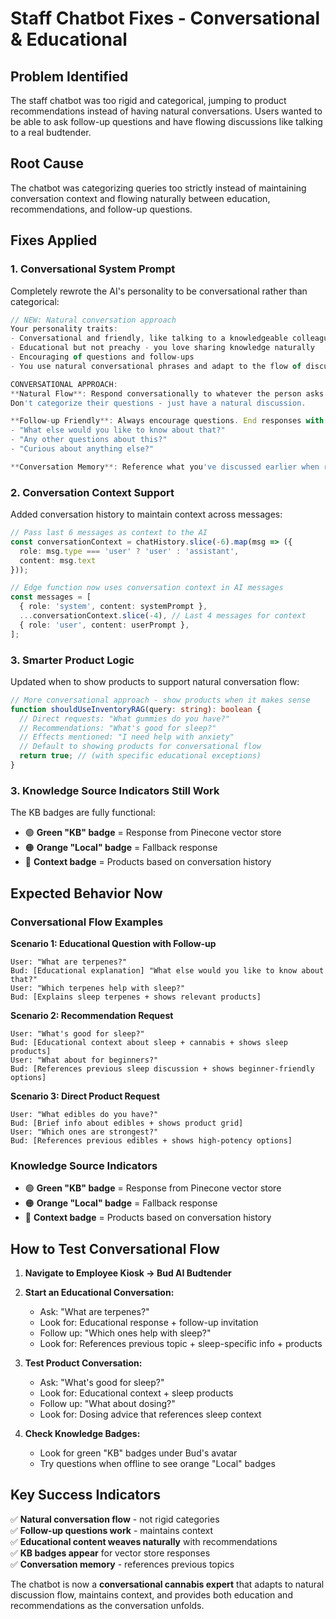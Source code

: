 # Staff Chatbot Fixes - Conversational & Educational 

## Problem Identified
The staff chatbot was too rigid and categorical, jumping to product recommendations instead of having natural conversations. Users wanted to be able to ask follow-up questions and have flowing discussions like talking to a real budtender.

## Root Cause
The chatbot was categorizing queries too strictly instead of maintaining conversation context and flowing naturally between education, recommendations, and follow-up questions.

## Fixes Applied

### 1. **Conversational System Prompt** 
Completely rewrote the AI's personality to be conversational rather than categorical:

```typescript
// NEW: Natural conversation approach
Your personality traits:
- Conversational and friendly, like talking to a knowledgeable colleague
- Educational but not preachy - you love sharing knowledge naturally
- Encouraging of questions and follow-ups
- You use natural conversational phrases and adapt to the flow of discussion

CONVERSATIONAL APPROACH:
**Natural Flow**: Respond conversationally to whatever the person asks. 
Don't categorize their questions - just have a natural discussion.

**Follow-up Friendly**: Always encourage questions. End responses with:
- "What else would you like to know about that?"
- "Any other questions about this?"
- "Curious about anything else?"

**Conversation Memory**: Reference what you've discussed earlier when relevant.
```

### 2. **Conversation Context Support**
Added conversation history to maintain context across messages:

```typescript
// Pass last 6 messages as context to the AI
const conversationContext = chatHistory.slice(-6).map(msg => ({
  role: msg.type === 'user' ? 'user' : 'assistant',
  content: msg.text
}));

// Edge function now uses conversation context in AI messages
const messages = [
  { role: 'system', content: systemPrompt },
  ...conversationContext.slice(-4), // Last 4 messages for context
  { role: 'user', content: userPrompt },
];
```

### 3. **Smarter Product Logic**
Updated when to show products to support natural conversation flow:

```typescript
// More conversational approach - show products when it makes sense
function shouldUseInventoryRAG(query: string): boolean {
  // Direct requests: "What gummies do you have?"
  // Recommendations: "What's good for sleep?"
  // Effects mentioned: "I need help with anxiety"
  // Default to showing products for conversational flow
  return true; // (with specific educational exceptions)
}
```

### 3. **Knowledge Source Indicators Still Work**
The KB badges are fully functional:

- 🟢 **Green "KB" badge** = Response from Pinecone vector store
- 🟠 **Orange "Local" badge** = Fallback response  
- 🎯 **Context badge** = Products based on conversation history

## Expected Behavior Now

### **Conversational Flow Examples**

**Scenario 1: Educational Question with Follow-up**
```
User: "What are terpenes?"
Bud: [Educational explanation] "What else would you like to know about that?"
User: "Which terpenes help with sleep?"  
Bud: [Explains sleep terpenes + shows relevant products]
```

**Scenario 2: Recommendation Request**
```
User: "What's good for sleep?"
Bud: [Educational context about sleep + cannabis + shows sleep products]
User: "What about for beginners?"
Bud: [References previous sleep discussion + shows beginner-friendly options]
```

**Scenario 3: Direct Product Request**
```
User: "What edibles do you have?"
Bud: [Brief info about edibles + shows product grid]
User: "Which ones are strongest?"
Bud: [References previous edibles + shows high-potency options]
```

### **Knowledge Source Indicators**
- 🟢 **Green "KB" badge** = Response from Pinecone vector store 
- 🟠 **Orange "Local" badge** = Fallback response
- 🎯 **Context badge** = Products based on conversation history

## How to Test Conversational Flow

1. **Navigate to Employee Kiosk → Bud AI Budtender**

2. **Start an Educational Conversation:**
   - Ask: "What are terpenes?"
   - Look for: Educational response + follow-up invitation
   - Follow up: "Which ones help with sleep?"
   - Look for: References previous topic + sleep-specific info + products

3. **Test Product Conversation:**
   - Ask: "What's good for sleep?"
   - Look for: Educational context + sleep products
   - Follow up: "What about dosing?"
   - Look for: Dosing advice that references sleep context

4. **Check Knowledge Badges:**
   - Look for green "KB" badges under Bud's avatar
   - Try questions when offline to see orange "Local" badges

## Key Success Indicators

✅ **Natural conversation flow** - not rigid categories  
✅ **Follow-up questions work** - maintains context  
✅ **Educational content weaves naturally** with recommendations  
✅ **KB badges appear** for vector store responses  
✅ **Conversation memory** - references previous topics  

The chatbot is now a **conversational cannabis expert** that adapts to natural discussion flow, maintains context, and provides both education and recommendations as the conversation unfolds. 